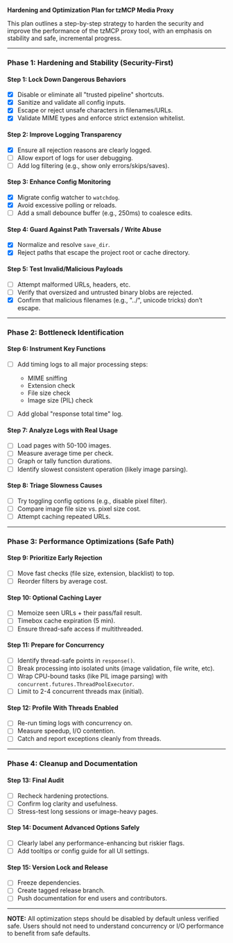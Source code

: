 **Hardening and Optimization Plan for tzMCP Media Proxy**

This plan outlines a step-by-step strategy to harden the security and improve the performance of the tzMCP proxy tool, with an emphasis on stability and safe, incremental progress.

---

### **Phase 1: Hardening and Stability (Security-First)**

#### **Step 1: Lock Down Dangerous Behaviors**

* [x] Disable or eliminate all "trusted pipeline" shortcuts.
* [x] Sanitize and validate all config inputs.
* [x] Escape or reject unsafe characters in filenames/URLs.
* [x] Validate MIME types and enforce strict extension whitelist.

#### **Step 2: Improve Logging Transparency**

* [x] Ensure all rejection reasons are clearly logged.
* [ ] Allow export of logs for user debugging.
* [ ] Add log filtering (e.g., show only errors/skips/saves).

#### **Step 3: Enhance Config Monitoring**

* [x] Migrate config watcher to `watchdog`.
* [x] Avoid excessive polling or reloads.
* [ ] Add a small debounce buffer (e.g., 250ms) to coalesce edits.

#### **Step 4: Guard Against Path Traversals / Write Abuse**

* [x] Normalize and resolve `save_dir`.
* [x] Reject paths that escape the project root or cache directory.

#### **Step 5: Test Invalid/Malicious Payloads**

* [ ] Attempt malformed URLs, headers, etc.
* [ ] Verify that oversized and untrusted binary blobs are rejected.
* [x] Confirm that malicious filenames (e.g., "../", unicode tricks) don’t escape.

---

### **Phase 2: Bottleneck Identification**

#### **Step 6: Instrument Key Functions**

* [ ] Add timing logs to all major processing steps:

  * MIME sniffing
  * Extension check
  * File size check
  * Image size (PIL) check
* [ ] Add global "response total time" log.

#### **Step 7: Analyze Logs with Real Usage**

* [ ] Load pages with 50-100 images.
* [ ] Measure average time per check.
* [ ] Graph or tally function durations.
* [ ] Identify slowest consistent operation (likely image parsing).

#### **Step 8: Triage Slowness Causes**

* [ ] Try toggling config options (e.g., disable pixel filter).
* [ ] Compare image file size vs. pixel size cost.
* [ ] Attempt caching repeated URLs.

---

### **Phase 3: Performance Optimizations (Safe Path)**

#### **Step 9: Prioritize Early Rejection**

* [ ] Move fast checks (file size, extension, blacklist) to top.
* [ ] Reorder filters by average cost.

#### **Step 10: Optional Caching Layer**

* [ ] Memoize seen URLs + their pass/fail result.
* [ ] Timebox cache expiration (5 min).
* [ ] Ensure thread-safe access if multithreaded.

#### **Step 11: Prepare for Concurrency**

* [ ] Identify thread-safe points in `response()`.
* [ ] Break processing into isolated units (image validation, file write, etc).
* [ ] Wrap CPU-bound tasks (like PIL image parsing) with `concurrent.futures.ThreadPoolExecutor`.
* [ ] Limit to 2-4 concurrent threads max (initial).

#### **Step 12: Profile With Threads Enabled**

* [ ] Re-run timing logs with concurrency on.
* [ ] Measure speedup, I/O contention.
* [ ] Catch and report exceptions cleanly from threads.

---

### **Phase 4: Cleanup and Documentation**

#### **Step 13: Final Audit**

* [ ] Recheck hardening protections.
* [ ] Confirm log clarity and usefulness.
* [ ] Stress-test long sessions or image-heavy pages.

#### **Step 14: Document Advanced Options Safely**

* [ ] Clearly label any performance-enhancing but riskier flags.
* [ ] Add tooltips or config guide for all UI settings.

#### **Step 15: Version Lock and Release**

* [ ] Freeze dependencies.
* [ ] Create tagged release branch.
* [ ] Push documentation for end users and contributors.

---

**NOTE:** All optimization steps should be disabled by default unless verified safe. Users should not need to understand concurrency or I/O performance to benefit from safe defaults.
